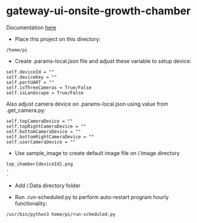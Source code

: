 # gateway-ui-onsite-growth-chamber

Documentation [here](https://docs.google.com/document/d/14_6l-3nRShH518GohGLufQKyqBomQMMn8HKurVXmP8Q/edit?usp=sharing)

- Place this project on this directory:

```
/home/pi
```

- Create .params-local.json file and adjust these variable to setup device:

```
self.deviceId = ""
self.deviceKey = ""
self.portUART = ""
self.isThreeCameras = True/False
self.isLandscape = True/False
```

Also adjust camera device on .params-local.json using value from .get_camera.py:

```
self.topCameraDevice = ""
self.topRightCameraDevice = ""
self.bottomCameraDevice = ""
self.bottomRightCameraDevice = ""
self.userCameraDevice = ""
```

- Use sample_image to create default image file on /.Image directory

```
top_chamber{deviceId}.png
.
.
```

- Add /.Data directory folder

- Run .run-scheduled.py to perform auto-restart program hourly functionality:

```
/usr/bin/python3 home/pi/run-scheduled.py
```
